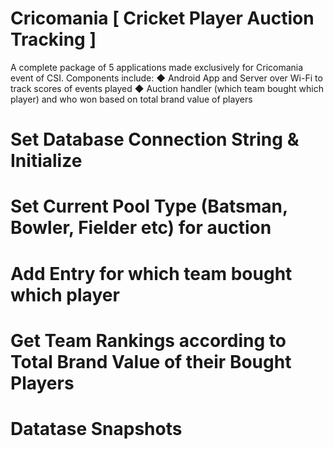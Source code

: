# Cricomania [ Cricket Player Auction Tracking ]

A complete package of 5 applications made exclusively for Cricomania event of CSI. Components include:
◆ Android App and Server over Wi-Fi to track scores of events played
◆ Auction handler (which team bought which player) and who won based on total brand value of players

# Set Database Connection String & Initialize

# Set Current Pool Type (Batsman, Bowler, Fielder etc) for auction

# Add Entry for which team bought which player

# Get Team Rankings according to Total Brand Value of their Bought Players

# Datatase Snapshots

